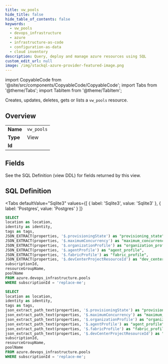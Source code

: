 ```yaml
--- 
title: vw_pools
hide_title: false
hide_table_of_contents: false
keywords:
  - vw_pools
  - devops_infrastructure
  - azure
  - infrastructure-as-code
  - configuration-as-data
  - cloud inventory
description: Query, deploy and manage azure resources using SQL
custom_edit_url: null
image: /img/stackql-azure-provider-featured-image.png
---
```


import CopyableCode from '@site/src/components/CopyableCode/CopyableCode';
import Tabs from '@theme/Tabs';
import TabItem from '@theme/TabItem';

Creates, updates, deletes, gets or lists a <code>vw_pools</code> resource.

## Overview
<table><tbody>
<tr><td><b>Name</b></td><td><code>vw_pools</code></td></tr>
<tr><td><b>Type</b></td><td>View</td></tr>
<tr><td><b>Id</b></td><td><CopyableCode code="azure.devops_infrastructure.vw_pools" /></td></tr>
</tbody></table>

## Fields

See the SQL Definition (view DDL) for fields returned by this view.

## SQL Definition

<Tabs
defaultValue="Sqlite3"
values={[
{ label: 'Sqlite3', value: 'Sqlite3' },
{ label: 'Postgres', value: 'Postgres' }
]}
>
<TabItem value="Sqlite3">

```sql
SELECT
location as location,
identity as identity,
tags as tags,
JSON_EXTRACT(properties, '$.provisioningState') as "provisioning_state",
JSON_EXTRACT(properties, '$.maximumConcurrency') as "maximum_concurrency",
JSON_EXTRACT(properties, '$.organizationProfile') as "organization_profile",
JSON_EXTRACT(properties, '$.agentProfile') as "agent_profile",
JSON_EXTRACT(properties, '$.fabricProfile') as "fabric_profile",
JSON_EXTRACT(properties, '$.devCenterProjectResourceId') as "dev_center_project_resource_id",
subscriptionId,
resourceGroupName,
poolName
FROM azure.devops_infrastructure.pools
WHERE subscriptionId = 'replace-me';
```

</TabItem>
<TabItem value="Postgres">

```sql
SELECT
location as location,
identity as identity,
tags as tags,
json_extract_path_text(properties, '$.provisioningState') as "provisioning_state",
json_extract_path_text(properties, '$.maximumConcurrency') as "maximum_concurrency",
json_extract_path_text(properties, '$.organizationProfile') as "organization_profile",
json_extract_path_text(properties, '$.agentProfile') as "agent_profile",
json_extract_path_text(properties, '$.fabricProfile') as "fabric_profile",
json_extract_path_text(properties, '$.devCenterProjectResourceId') as "dev_center_project_resource_id",
subscriptionId,
resourceGroupName,
poolName
FROM azure.devops_infrastructure.pools
WHERE subscriptionId = 'replace-me';
```

</TabItem>
</Tabs>
